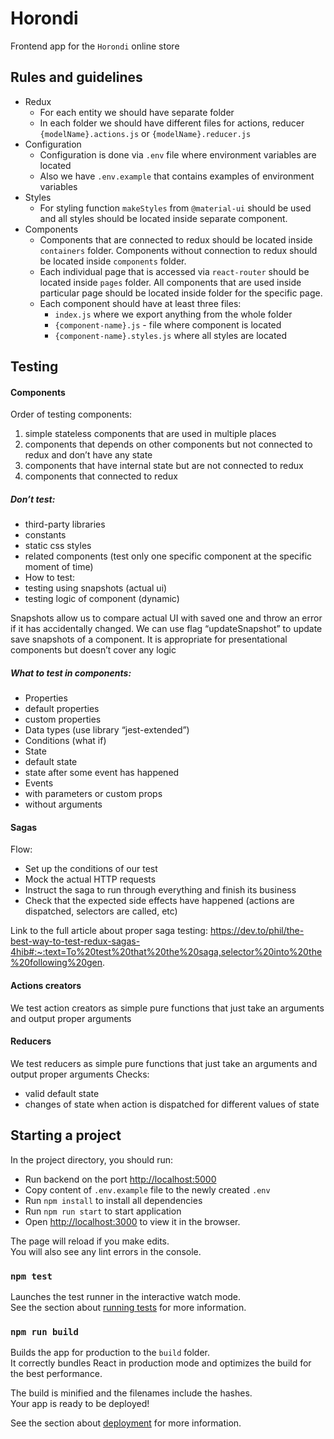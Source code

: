 # Horondi
Frontend app for the `Horondi` online store
## Rules and guidelines
- Redux
    - For each entity we should have separate folder
    - In each folder we should have different files for actions, reducer
      `{modelName}.actions.js` or `{modelName}.reducer.js`
- Configuration
    - Configuration is done via `.env` file where environment
      variables are located
    - Also we have `.env.example` that contains examples of environment
      variables
- Styles
    - For styling function `makeStyles` from `@material-ui`
      should be used and all styles should be located inside separate
      component.
- Components
    - Components that are connected to redux should be located inside
      `containers` folder. Components without connection to redux should
      be located inside `components` folder.
    - Each individual page that is accessed via `react-router`
      should be located inside `pages` folder. All components
      that are used inside particular page should be located inside
      folder for the specific page.
    - Each component should have at least three files:
      - `index.js` where we export anything from the whole folder
      - `{component-name}.js` - file where component is located
      - `{component-name}.styles.js` where all styles are located

## Testing

#### Components
Order of testing components:
1) simple stateless components that are used in multiple places
2) components that depends on other components but not connected to redux and don’t have any state
3) components that have internal state but are not connected to redux
4) components that connected to redux

##### Don’t test:
- third-party libraries
- constants
- static css styles
- related components (test only one specific component at the specific moment of time)
- How to test:
- testing using snapshots (actual ui)
- testing logic of component (dynamic)

Snapshots allow us to compare actual UI with saved one and throw an error if it has accidentally changed. We can use flag “updateSnapshot” to update save snapshots of a component.
It is appropriate for presentational components but doesn’t cover any logic

##### What to test in components:
- Properties
- default properties
- custom properties
- Data types (use library “jest-extended”)
- Conditions (what if)
- State
- default state
- state after some event has happened
- Events
- with parameters or custom props
- without arguments

#### Sagas
Flow:
- Set up the conditions of our test
- Mock the actual HTTP requests
- Instruct the saga to run through everything and finish its business
- Check that the expected side effects have happened (actions are dispatched, selectors are called, etc)

Link to the full article about proper saga testing: https://dev.to/phil/the-best-way-to-test-redux-sagas-4hib#:~:text=To%20test%20that%20the%20saga,selector%20into%20the%20following%20gen.

#### Actions creators
We test action creators as simple pure functions that just take an arguments and output proper arguments

#### Reducers
We test reducers as simple pure functions that just take an arguments and output proper arguments
Checks:
- valid default state
- changes of state when action is dispatched for different values of state 

## Starting a project
In the project directory, you should run:
- Run backend on the port [http://localhost:5000](http://localhost:5000)
- Copy content of `.env.example` file to the newly created `.env`
- Run `npm install` to install all dependencies
- Run `npm run start` to start application
- Open [http://localhost:3000](http://localhost:3000) to view it in the browser.

The page will reload if you make edits.<br />
You will also see any lint errors in the console.

### `npm test`

Launches the test runner in the interactive watch mode.<br />
See the section about [running tests](https://facebook.github.io/create-react-app/docs/running-tests) for more information.

### `npm run build`

Builds the app for production to the `build` folder.<br />
It correctly bundles React in production mode and optimizes the build for the best performance.

The build is minified and the filenames include the hashes.<br />
Your app is ready to be deployed!

See the section about [deployment](https://facebook.github.io/create-react-app/docs/deployment) for more information.